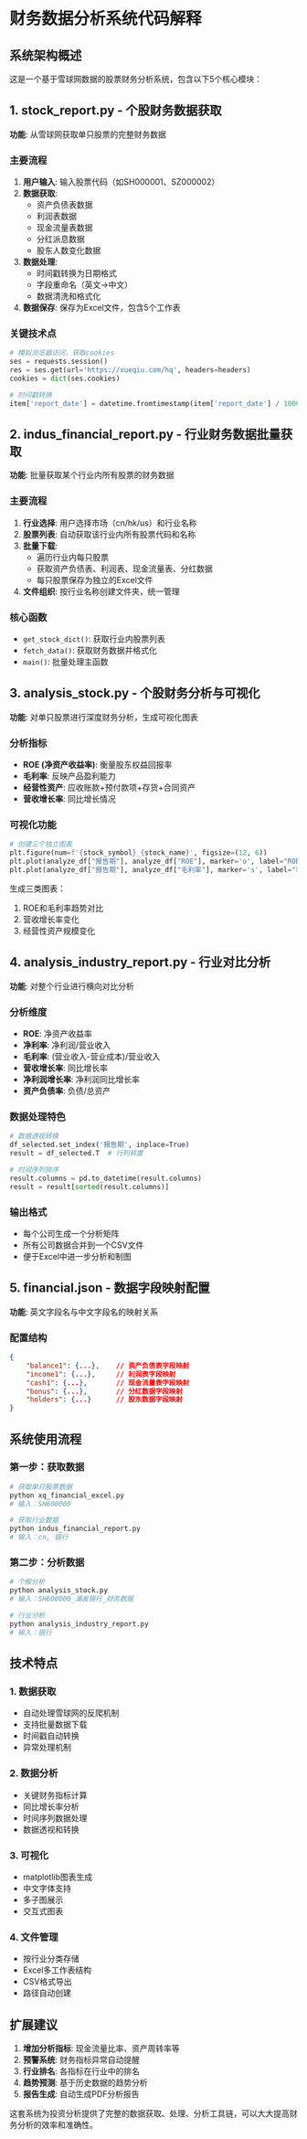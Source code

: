 # 财务数据分析系统代码解释

## 系统架构概述

这是一个基于雪球网数据的股票财务分析系统，包含以下5个核心模块：

## 1. stock_report.py - 个股财务数据获取
**功能**: 从雪球网获取单只股票的完整财务数据

### 主要流程
1. **用户输入**: 输入股票代码（如SH000001、SZ000002）
2. **数据获取**: 
   - 资产负债表数据
   - 利润表数据  
   - 现金流量表数据
   - 分红派息数据
   - 股东人数变化数据
3. **数据处理**: 
   - 时间戳转换为日期格式
   - 字段重命名（英文→中文）
   - 数据清洗和格式化
4. **数据保存**: 保存为Excel文件，包含5个工作表

### 关键技术点
```python
# 模拟浏览器访问，获取cookies
ses = requests.session()
res = ses.get(url='https://xueqiu.com/hq', headers=headers)
cookies = dict(ses.cookies)

# 时间戳转换
item['report_date'] = datetime.fromtimestamp(item['report_date'] / 1000).strftime('%Y-%m-%d')
```

## 2. indus_financial_report.py - 行业财务数据批量获取
**功能**: 批量获取某个行业内所有股票的财务数据

### 主要流程
1. **行业选择**: 用户选择市场（cn/hk/us）和行业名称
2. **股票列表**: 自动获取该行业内所有股票代码和名称
3. **批量下载**: 
   - 遍历行业内每只股票
   - 获取资产负债表、利润表、现金流量表、分红数据
   - 每只股票保存为独立的Excel文件
4. **文件组织**: 按行业名称创建文件夹，统一管理

### 核心函数
- `get_stock_dict()`: 获取行业内股票列表
- `fetch_data()`: 获取财务数据并格式化
- `main()`: 批量处理主函数

## 3. analysis_stock.py - 个股财务分析与可视化
**功能**: 对单只股票进行深度财务分析，生成可视化图表

### 分析指标
- **ROE (净资产收益率)**: 衡量股东权益回报率
- **毛利率**: 反映产品盈利能力
- **经营性资产**: 应收账款+预付款项+存货+合同资产
- **营收增长率**: 同比增长情况

### 可视化功能
```python
# 创建三个独立图表
plt.figure(num=f'{stock_symbol}_{stock_name}', figsize=(12, 6))
plt.plot(analyze_df["报告期"], analyze_df["ROE"], marker='o', label="ROE")
plt.plot(analyze_df["报告期"], analyze_df["毛利率"], marker='s', label="毛利率")
```

生成三类图表：
1. ROE和毛利率趋势对比
2. 营收增长率变化
3. 经营性资产规模变化

## 4. analysis_industry_report.py - 行业对比分析
**功能**: 对整个行业进行横向对比分析

### 分析维度
- **ROE**: 净资产收益率
- **净利率**: 净利润/营业收入
- **毛利率**: (营业收入-营业成本)/营业收入
- **营收增长率**: 同比增长率
- **净利润增长率**: 净利润同比增长率
- **资产负债率**: 负债/总资产

### 数据处理特色
```python
# 数据透视转换
df_selected.set_index('报告期', inplace=True)
result = df_selected.T  # 行列转置

# 时间序列排序
result.columns = pd.to_datetime(result.columns)
result = result[sorted(result.columns)]
```

### 输出格式
- 每个公司生成一个分析矩阵
- 所有公司数据合并到一个CSV文件
- 便于Excel中进一步分析和制图

## 5. financial.json - 数据字段映射配置
**功能**: 英文字段名与中文字段名的映射关系

### 配置结构
```json
{
    "balance1": {...},    // 资产负债表字段映射
    "income1": {...},     // 利润表字段映射
    "cash1": {...},       // 现金流量表字段映射
    "bonus": {...},       // 分红数据字段映射
    "holders": {...}      // 股东数据字段映射
}
```

## 系统使用流程

### 第一步：获取数据
```bash
# 获取单只股票数据
python xq_financial_excel.py
# 输入：SH600000

# 获取行业数据
python indus_financial_report.py  
# 输入：cn, 银行
```

### 第二步：分析数据
```bash
# 个股分析
python analysis_stock.py
# 输入：SH600000_浦发银行_财务数据

# 行业分析  
python analysis_industry_report.py
# 输入：银行
```

## 技术特点

### 1. 数据获取
- 自动处理雪球网的反爬机制
- 支持批量数据下载
- 时间戳自动转换
- 异常处理机制

### 2. 数据分析
- 关键财务指标计算
- 同比增长率分析
- 时间序列数据处理
- 数据透视和转换

### 3. 可视化
- matplotlib图表生成
- 中文字体支持
- 多子图展示
- 交互式图表

### 4. 文件管理
- 按行业分类存储
- Excel多工作表结构
- CSV格式导出
- 路径自动创建

## 扩展建议

1. **增加分析指标**: 现金流量比率、资产周转率等
2. **预警系统**: 财务指标异常自动提醒
3. **行业排名**: 各指标在行业中的排名
4. **趋势预测**: 基于历史数据的趋势分析
5. **报告生成**: 自动生成PDF分析报告

这套系统为投资分析提供了完整的数据获取、处理、分析工具链，可以大大提高财务分析的效率和准确性。